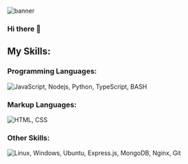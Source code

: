 ![banner](banner.svg)
### Hi there 👋

## My Skills:

### Programming Languages:
![JavaScript, Nodejs, Python, TypeScript, BASH](https://skillicons.dev/icons?i=js,nodejs,python,ts,bash&theme=dark)
### Markup Languages:
![HTML, CSS](https://skillicons.dev/icons?i=html,css&theme=dark)
### Other Skills:
![Linux, Windows, Ubuntu, Express.js, MongoDB, Nginx, Git](https://skillicons.dev/icons?i=linux,windows,ubuntu,express,mongodb,nginx,git&theme=dark)
